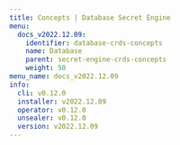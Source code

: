 ```yaml
---
title: Concepts | Database Secret Engine
menu:
  docs_v2022.12.09:
    identifier: database-crds-concepts
    name: Database
    parent: secret-engine-crds-concepts
    weight: 50
menu_name: docs_v2022.12.09
info:
  cli: v0.12.0
  installer: v2022.12.09
  operator: v0.12.0
  unsealer: v0.12.0
  version: v2022.12.09
---
```


